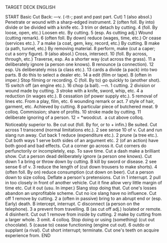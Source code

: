 TARGET DECK
ENGLISH

START
Basic
Cut
Back: —v. (-tt-; past and past part. Cut) 1 (also absol.) Penetrate or wound with a sharp-edged instrument. 2 (often foll. By into) divide or be divided with a knife etc. 3 trim or detach by cutting. 4 (foll. By loose, open, etc.) Loosen etc. By cutting. 5 (esp. As cutting adj.) Wound (cutting remark). 6 (often foll. By down) reduce (wages, time, etc.) Or cease (services etc.). 7 a make (a coat, gem, key, record, etc.) By cutting. B make (a path, tunnel, etc.) By removing material. 8 perform, make (cut a caper; cut a sorry figure). 9 (also absol.) Cross, intersect. 10 (foll. By across, through, etc.) Traverse, esp. As a shorter way (cut across the grass). 11 a deliberately ignore (a person one knows). B renounce (a connection). 12 esp. Us deliberately miss (a class etc.). 13 cards a divide (a pack) into two parts. B do this to select a dealer etc. 14 a edit (film or tape). B (often in imper.) Stop filming or recording. C (foll. By to) go quickly to (another shot). 15 switch off (an engine etc.). 16 chop (a ball). —n. 1 cutting. 2 division or wound made by cutting. 3 stroke with a knife, sword, whip, etc. 4 a reduction (in wages etc.). B cessation (of power supply etc.). 5 removal of lines etc. From a play, film, etc. 6 wounding remark or act. 7 style of hair, garment, etc. Achieved by cutting. 8 particular piece of butchered meat. 9 colloq. Commission; share of profits. 10 stroke made by cutting. 11 deliberate ignoring of a person. 12 = *woodcut.  a cut above colloq. Noticeably superior to. Be cut out (foll. By for, or to + infin.) Be suited. Cut across 1 transcend (normal limitations etc.). 2 see sense 10 of v. Cut and run slang run away. Cut back 1 reduce (expenditure etc.). 2 prune (a tree etc.). Cut both ways 1 serve both sides of an argument etc. 2 (of an action) have both good and bad effects. Cut a corner go across it. Cut corners do perfunctorily or incompletely, esp. To save time. Cut a dash make a brilliant show. Cut a person dead deliberately ignore (a person one knows). Cut down 1 a bring or throw down by cutting. B kill by sword or disease. 2 see sense 6 of v. 3 reduce the length of (cut down trousers to make shorts). 4 (often foll. By on) reduce consumption (cut down on beer). Cut a person down to size colloq. Deflate a person's pretensions. Cut in 1 interrupt. 2 pull in too closely in front of another vehicle. Cut it fine allow very little margin of time etc. Cut it out (usu. In imper.) Slang stop doing that. Cut one's losses abandon an unprofitable scheme. Cut no ice slang have no influence. Cut off 1 remove by cutting. 2 a (often in passive) bring to an abrupt end or (esp. Early) death. B intercept, interrupt. C disconnect (a person on the telephone). 3 a prevent from travelling. B (as cut off adj.) Isolated or remote. 4 disinherit. Cut out 1 remove from inside by cutting. 2 make by cutting from a larger whole. 3 omit. 4 colloq. Stop doing or using (something) (cut out chocolate). 5 (cause to) cease functioning (engine cut out). 6 outdo or supplant (a rival). Cut short interrupt; terminate. Cut one's teeth on acquire experience from.
END
